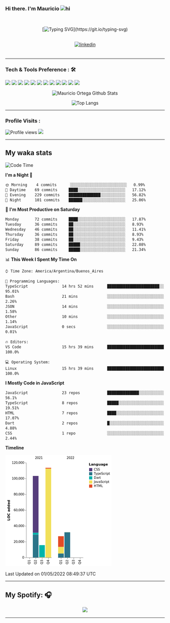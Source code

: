 ### Hi there. I'm Mauricio <img src="https://user-images.githubusercontent.com/1303154/88677602-1635ba80-d120-11ea-84d8-d263ba5fc3c0.gif" width="28px" alt="hi">
<br /> 

<div align="center">
  
[![Typing SVG](https://readme-typing-svg.herokuapp.com?size=25&duration=7000&center=true&vCenter=true&width=650&height=40&lines=WELCOME!;My+name+is+Mauricio+Ortega...;I+am+a+Front-End+Developer...;I+hope+you+find+what+you+are+looking+for...;You+have+my+contact+information...;MAY+THE+FORCE+BE+WITH+YOU...)](https://git.io/typing-svg)

</div>
  
<br />

<div align="center">
  
<a href="https://www.linkedin.com/in/mauricio-sebasti%C3%A1n-ortega-71b43788/" target="_blank">
<img src=https://img.shields.io/badge/linkedin-%231E77B5.svg?&style=for-the-badge&logo=linkedin&logoColor=white alt=linkedin style="margin-bottom: 5px;" />
</a>
  
</div>

<br />



<!--
**Nekzus/Nekzus** is a ✨ _special_ ✨ repository because its `README.md` (this file) appears on your GitHub profile.

Here are some ideas to get you started:

- 🔭 I’m currently working on ...
- 🌱 I’m currently learning ...
- 👯 I’m looking to collaborate on ...
- 🤔 I’m looking for help with ...
- 💬 Ask me about ...
- 📫 How to reach me: ...
- 😄 Pronouns: ...
- ⚡ Fun fact: ...
-->

---

### Tech & Tools Preference : 🛠

<img src = "https://img.shields.io/badge/-HTML5-E34F26?style=flat&logo=html5&logoColor=white"> <img src = "https://img.shields.io/badge/-CSS3-1572B6?style=flat&logo=css3&logoColor=white">
<img src="https://img.shields.io/badge/-Bootstrap-563D7C?style=flat&logo=bootstrap&logoColor=white">
<img src="https://img.shields.io/badge/-JavaScript-eed718?style=flat&logo=javascript&logoColor=ffffff">
<img src="https://img.shields.io/badge/-Sass-cc6699?style=flat&logo=sass&logoColor=ffffff">
<img src="https://img.shields.io/badge/-React-000000?style=flat&logo=react&logoColor=00c8ff">
<img src="https://img.shields.io/badge/-Node.js-3C873A?style=flat&logo=Node.js&logoColor=white">
<img src="https://img.shields.io/badge/-Firebase-FFA611?style=flat&logo=firebase&logoColor=FFFFFF">
<img src="http://img.shields.io/badge/-Git-F1502F?style=flat&logo=git&logoColor=FFFFFF">
<img src="http://img.shields.io/badge/-Github-000000?style=flat&logo=github&logoColor=FFFFFF">
<img src="http://img.shields.io/badge/-VS%20Code-007ACC?style=flat&logo=visual%20studio%20code&logoColor=white">
<img src="http://img.shields.io/badge/-Vercel-black?style=flat&logo=vercel&logoColor=white">

<div align="center">
  
![Mauricio Ortega Github Stats](https://github-readme-stats.vercel.app/api?username=Nekzus&show_icons=true&title_color=fff&icon_color=79ff97&text_color=9f9f9f&bg_color=151515)

![Top Langs](https://github-readme-stats.vercel.app/api/top-langs/?username=Nekzus&layout=compact&title_color=fff&icon_color=79ff97&text_color=9f9f9f&bg_color=151515)

</div>
  
---

### Profile Visits :
  
![Profile views](https://gpvc.arturio.dev/Nekzus)  <img src="https://img.shields.io/github/followers/Nekzus?label=Follow" style=" float:left, margin-right:10px" />

---


## My waka stats
<!--START_SECTION:waka-->
![Code Time](http://img.shields.io/badge/Code%20Time-865%20hrs%2021%20mins-blue)

**I'm a Night 🦉** 

```text
🌞 Morning    4 commits      ░░░░░░░░░░░░░░░░░░░░░░░░░   0.99% 
🌆 Daytime    69 commits     ████░░░░░░░░░░░░░░░░░░░░░   17.12% 
🌃 Evening    229 commits    ██████████████░░░░░░░░░░░   56.82% 
🌙 Night      101 commits    ██████░░░░░░░░░░░░░░░░░░░   25.06%

```
📅 **I'm Most Productive on Saturday** 

```text
Monday       72 commits     ████░░░░░░░░░░░░░░░░░░░░░   17.87% 
Tuesday      36 commits     ██░░░░░░░░░░░░░░░░░░░░░░░   8.93% 
Wednesday    46 commits     ██░░░░░░░░░░░░░░░░░░░░░░░   11.41% 
Thursday     36 commits     ██░░░░░░░░░░░░░░░░░░░░░░░   8.93% 
Friday       38 commits     ██░░░░░░░░░░░░░░░░░░░░░░░   9.43% 
Saturday     89 commits     █████░░░░░░░░░░░░░░░░░░░░   22.08% 
Sunday       86 commits     █████░░░░░░░░░░░░░░░░░░░░   21.34%

```


📊 **This Week I Spent My Time On** 

```text
⌚︎ Time Zone: America/Argentina/Buenos_Aires

💬 Programming Languages: 
TypeScript               14 hrs 52 mins      ███████████████████████░░   95.01% 
Bash                     21 mins             ░░░░░░░░░░░░░░░░░░░░░░░░░   2.26% 
JSON                     14 mins             ░░░░░░░░░░░░░░░░░░░░░░░░░   1.58% 
Other                    10 mins             ░░░░░░░░░░░░░░░░░░░░░░░░░   1.14% 
JavaScript               0 secs              ░░░░░░░░░░░░░░░░░░░░░░░░░   0.01%

🔥 Editors: 
VS Code                  15 hrs 39 mins      █████████████████████████   100.0%

💻 Operating System: 
Linux                    15 hrs 39 mins      █████████████████████████   100.0%

```

**I Mostly Code in JavaScript** 

```text
JavaScript               23 repos            ██████████████░░░░░░░░░░░   56.1% 
TypeScript               8 repos             █████░░░░░░░░░░░░░░░░░░░░   19.51% 
HTML                     7 repos             ████░░░░░░░░░░░░░░░░░░░░░   17.07% 
Dart                     2 repos             █░░░░░░░░░░░░░░░░░░░░░░░░   4.88% 
CSS                      1 repo              ░░░░░░░░░░░░░░░░░░░░░░░░░   2.44%

```


**Timeline**

![Chart not found](https://raw.githubusercontent.com/Nekzus/Nekzus/main/charts/bar_graph.png) 


 Last Updated on 01/05/2022 08:49:37 UTC
<!--END_SECTION:waka-->

---

## My Spotify: 🎧

<div align="center"><img src="https://spotify-github-profile.vercel.app/api/view?uid=11169970531&cover_image=true&theme=default" /></div>

---
